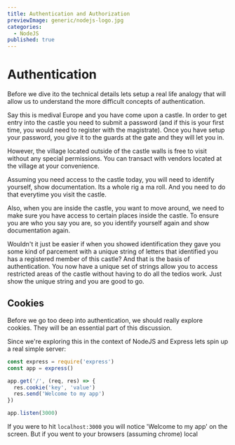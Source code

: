 ```yaml
---
title: Authentication and Authorization
previewImage: generic/nodejs-logo.jpg
categories:
  - NodeJS
published: true
---
```


# Authentication

Before we dive ito the technical details lets setup a real life analogy that will allow us to understand the more difficult concepts of authentication.

Say this is medival Europe and you have come upon a castle. In order to get entry into the castle you need to submit a password (and if this is your first time, you would need to register with the magistrate). Once you have setup your password, you give it to the guards at the gate and they will let you in.

However, the village located outside of the castle walls is free to visit without any special permissions. You can transact with vendors located at the village at your convenience.

Assuming you need access to the castle today, you will need to identify yourself, show documentation. Its a whole rig a ma roll. And you need to do that everytime you visit the castle.

Also, when you are inside the castle, you want to move around, we need to make sure you have access to certain places inside the castle. To ensure you are who you say you are, so you identify yourself again and show documentation again.

Wouldn't it just be easier if when you showed identification they gave you some kind of parcement with a unique string of letters that identified you has a registered member of this castle? And that is the basis of authentication. You now have a unique set of strings allow you to access restricted areas of the castle without having to do all the tedios work. Just show the unique string and you are good to go.

## Cookies

Before we go too deep into authentication, we should really explore cookies. They will be an essential part of this discussion.

Since we're exploring this in the context of NodeJS and Express lets spin up a real simple server:

```javascript
const express = require('express')
const app = express()

app.get('/', (req, res) => {
  res.cookie('key', 'value')
  res.send('Welcome to my app')
})

app.listen(3000)
```

If you were to hit `localhost:3000` you will notice 'Welcome to my app' on the screen. But if you went to your browsers (assuming chrome) local